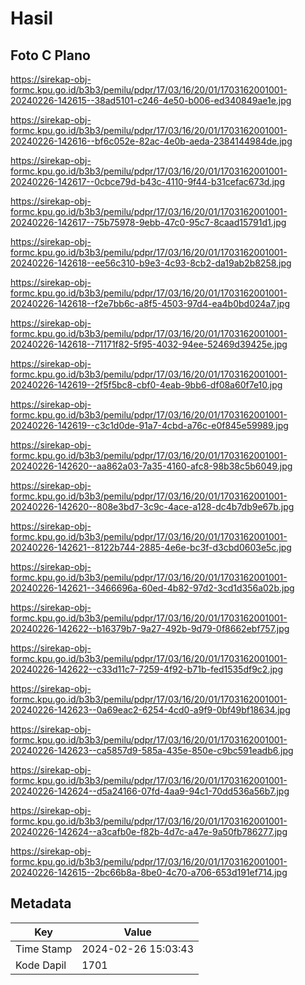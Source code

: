 # Hasil

## Foto C Plano

https://sirekap-obj-formc.kpu.go.id/b3b3/pemilu/pdpr/17/03/16/20/01/1703162001001-20240226-142615--38ad5101-c246-4e50-b006-ed340849ae1e.jpg

https://sirekap-obj-formc.kpu.go.id/b3b3/pemilu/pdpr/17/03/16/20/01/1703162001001-20240226-142616--bf6c052e-82ac-4e0b-aeda-2384144984de.jpg

https://sirekap-obj-formc.kpu.go.id/b3b3/pemilu/pdpr/17/03/16/20/01/1703162001001-20240226-142617--0cbce79d-b43c-4110-9f44-b31cefac673d.jpg

https://sirekap-obj-formc.kpu.go.id/b3b3/pemilu/pdpr/17/03/16/20/01/1703162001001-20240226-142617--75b75978-9ebb-47c0-95c7-8caad15791d1.jpg

https://sirekap-obj-formc.kpu.go.id/b3b3/pemilu/pdpr/17/03/16/20/01/1703162001001-20240226-142618--ee56c310-b9e3-4c93-8cb2-da19ab2b8258.jpg

https://sirekap-obj-formc.kpu.go.id/b3b3/pemilu/pdpr/17/03/16/20/01/1703162001001-20240226-142618--f2e7bb6c-a8f5-4503-97d4-ea4b0bd024a7.jpg

https://sirekap-obj-formc.kpu.go.id/b3b3/pemilu/pdpr/17/03/16/20/01/1703162001001-20240226-142618--71171f82-5f95-4032-94ee-52469d39425e.jpg

https://sirekap-obj-formc.kpu.go.id/b3b3/pemilu/pdpr/17/03/16/20/01/1703162001001-20240226-142619--2f5f5bc8-cbf0-4eab-9bb6-df08a60f7e10.jpg

https://sirekap-obj-formc.kpu.go.id/b3b3/pemilu/pdpr/17/03/16/20/01/1703162001001-20240226-142619--c3c1d0de-91a7-4cbd-a76c-e0f845e59989.jpg

https://sirekap-obj-formc.kpu.go.id/b3b3/pemilu/pdpr/17/03/16/20/01/1703162001001-20240226-142620--aa862a03-7a35-4160-afc8-98b38c5b6049.jpg

https://sirekap-obj-formc.kpu.go.id/b3b3/pemilu/pdpr/17/03/16/20/01/1703162001001-20240226-142620--808e3bd7-3c9c-4ace-a128-dc4b7db9e67b.jpg

https://sirekap-obj-formc.kpu.go.id/b3b3/pemilu/pdpr/17/03/16/20/01/1703162001001-20240226-142621--8122b744-2885-4e6e-bc3f-d3cbd0603e5c.jpg

https://sirekap-obj-formc.kpu.go.id/b3b3/pemilu/pdpr/17/03/16/20/01/1703162001001-20240226-142621--3466696a-60ed-4b82-97d2-3cd1d356a02b.jpg

https://sirekap-obj-formc.kpu.go.id/b3b3/pemilu/pdpr/17/03/16/20/01/1703162001001-20240226-142622--b16379b7-9a27-492b-9d79-0f8662ebf757.jpg

https://sirekap-obj-formc.kpu.go.id/b3b3/pemilu/pdpr/17/03/16/20/01/1703162001001-20240226-142622--c33d11c7-7259-4f92-b71b-fed1535df9c2.jpg

https://sirekap-obj-formc.kpu.go.id/b3b3/pemilu/pdpr/17/03/16/20/01/1703162001001-20240226-142623--0a69eac2-6254-4cd0-a9f9-0bf49bf18634.jpg

https://sirekap-obj-formc.kpu.go.id/b3b3/pemilu/pdpr/17/03/16/20/01/1703162001001-20240226-142623--ca5857d9-585a-435e-850e-c9bc591eadb6.jpg

https://sirekap-obj-formc.kpu.go.id/b3b3/pemilu/pdpr/17/03/16/20/01/1703162001001-20240226-142624--d5a24166-07fd-4aa9-94c1-70dd536a56b7.jpg

https://sirekap-obj-formc.kpu.go.id/b3b3/pemilu/pdpr/17/03/16/20/01/1703162001001-20240226-142624--a3cafb0e-f82b-4d7c-a47e-9a50fb786277.jpg

https://sirekap-obj-formc.kpu.go.id/b3b3/pemilu/pdpr/17/03/16/20/01/1703162001001-20240226-142615--2bc66b8a-8be0-4c70-a706-653d191ef714.jpg


## Metadata

| Key        | Value               |
| ---------- | ------------------- |
| Time Stamp | 2024-02-26 15:03:43 |
| Kode Dapil | 1701                |



